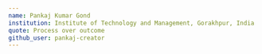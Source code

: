 ```yaml
---
name: Pankaj Kumar Gond
institution: Institute of Technology and Management, Gorakhpur, India
quote: Process over outcome
github_user: pankaj-creator
---
```


